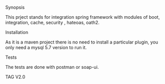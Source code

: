 Synopsis

This prject stands for integration spring framework with modules of boot, integration, cache, security , hateoas, oath2.




Installation

As it is a maven project there is no need to install a particular plugin, you  only need a mysql 5.7 version to run it.





Tests

The tests are done with postman or soap-ui.

 
 
 
 TAG V2.0